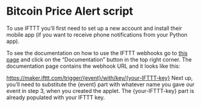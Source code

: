 # Bitcoin Price Alert script


 To use IFTTT you’ll first need to set up a new account and install their mobile app (if you want to receive phone notifications from your Python app).
 
 
 To see the documentation on how to use the IFTTT webhooks go to <a href="https://ifttt.com/maker_webhooks">this page</a> and click on the “Documentation” button in the top right corner. The documentation page contains the webhook URL and it looks like this:

https://maker.ifttt.com/trigger/{event}/with/key/{your-IFTTT-key}
Next up, you’ll need to substitute the {event} part with whatever name you gave our event in step 3, when you created the applet. The {your-IFTTT-key} part is already populated with your IFTTT key.
 

